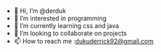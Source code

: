 - 👋 Hi, I’m @derduk
- 👀 I’m interested in programming
- 🌱 I’m currently learning css and java
- 💞️ I’m looking to collaborate on projects
- 📫 How to reach me :dukuderrick92@gmail.com

<!---
derduk/derduk is a ✨ special ✨ repository because its `README.md` (this file) appears on your GitHub profile.
You can click the Preview link to take a look at your changes.
--->

